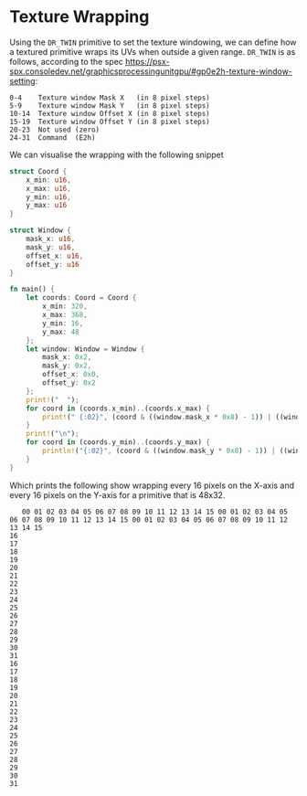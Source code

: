 # Texture Wrapping

Using the `DR_TWIN` primitive to set the texture windowing, we can define how a
textured primitive wraps its UVs when outside a given range. `DR_TWIN` is as follows,
according to the spec <https://psx-spx.consoledev.net/graphicsprocessingunitgpu/#gp0e2h-texture-window-setting>:

```
0-4    Texture window Mask X   (in 8 pixel steps)
5-9    Texture window Mask Y   (in 8 pixel steps)
10-14  Texture window Offset X (in 8 pixel steps)
15-19  Texture window Offset Y (in 8 pixel steps)
20-23  Not used (zero)
24-31  Command  (E2h)
```

We can visualise the wrapping with the following snippet

```rust
struct Coord {
    x_min: u16,
    x_max: u16,
    y_min: u16,
    y_max: u16
}

struct Window {
    mask_x: u16,
    mask_y: u16,
    offset_x: u16,
    offset_y: u16
}

fn main() {
    let coords: Coord = Coord {
        x_min: 320,
        x_max: 368,
        y_min: 16,
        y_max: 48
    };
    let window: Window = Window {
        mask_x: 0x2,
        mask_y: 0x2,
        offset_x: 0x0,
        offset_y: 0x2
    };
    print!("  ");
    for coord in (coords.x_min)..(coords.x_max) {
        print!(" {:02}", (coord & ((window.mask_x * 0x8) - 1)) | ((window.offset_x & window.mask_x) * 0x8));
    }
    print!("\n");
    for coord in (coords.y_min)..(coords.y_max) {
        println!("{:02}", (coord & ((window.mask_y * 0x8) - 1)) | ((window.offset_y & window.mask_y) * 0x8));
    }
}
```

Which prints the following show wrapping every 16 pixels on the X-axis and every 16 pixels on the Y-axis
for a primitive that is 48x32.

```
   00 01 02 03 04 05 06 07 08 09 10 11 12 13 14 15 00 01 02 03 04 05 06 07 08 09 10 11 12 13 14 15 00 01 02 03 04 05 06 07 08 09 10 11 12 13 14 15
16
17
18
19
20
21
22
23
24
25
26
27
28
29
30
31
16
17
18
19
20
21
22
23
24
25
26
27
28
29
30
31
```